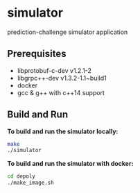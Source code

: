 # simulator #

prediction-challenge simulator application

## Prerequisites ##

 - libprotobuf-c-dev v1.2.1-2
 - libgrpc++-dev v1.3.2-1.1~build1
 - docker
 - gcc & g++ with c++14 support

## Build and Run ##

**To build and run the simulator locally:**
 ```bash
 make
 ./simulator
 ```

**To build and run the simulator with docker:**
 ```bash
 cd depoly
 ./make_image.sh
 ```
